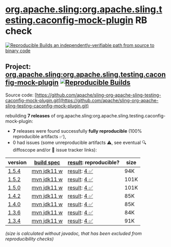 [org.apache.sling:org.apache.sling.testing.caconfig-mock-plugin](https://central.sonatype.com/artifact/org.apache.sling/org.apache.sling.testing.caconfig-mock-plugin/versions) RB check
=======

[![Reproducible Builds](https://reproducible-builds.org/images/logos/rb.svg) an independently-verifiable path from source to binary code](https://reproducible-builds.org/)

## Project: [org.apache.sling:org.apache.sling.testing.caconfig-mock-plugin](https://central.sonatype.com/artifact/org.apache.sling/org.apache.sling.testing.caconfig-mock-plugin/versions) [![Reproducible Builds](https://img.shields.io/endpoint?url=https://raw.githubusercontent.com/jvm-repo-rebuild/reproducible-central/master/content/org/apache/sling/org.apache.sling.testing.caconfig-mock-plugin/badge.json)](https://github.com/jvm-repo-rebuild/reproducible-central/blob/master/content/org/apache/sling/org.apache.sling.testing.caconfig-mock-plugin/README.md)

Source code: [https://github.com/apache/sling-org-apache-sling-testing-caconfig-mock-plugin.git](https://github.com/apache/sling-org-apache-sling-testing-caconfig-mock-plugin.git)

rebuilding **7 releases** of org.apache.sling:org.apache.sling.testing.caconfig-mock-plugin:
- **7** releases were found successfully **fully reproducible** (100% reproducible artifacts :white_check_mark:),
- 0 had issues (some unreproducible artifacts :warning:, see eventual :mag: diffoscope and/or :memo: issue tracker links):

| version | [build spec](/BUILDSPEC.md) | [result](https://reproducible-builds.org/docs/jvm/): reproducible? | size |
| -- | --------- | ------ | -- |
| [1.5.4](https://central.sonatype.com/artifact/org.apache.sling/org.apache.sling.testing.caconfig-mock-plugin/1.5.4/pom) | [mvn jdk11 w](org.apache.sling.testing.caconfig-mock-plugin-1.5.4.buildspec) | [result](org.apache.sling.testing.caconfig-mock-plugin-1.5.4.buildinfo): [4 :white_check_mark: ](org.apache.sling.testing.caconfig-mock-plugin-1.5.4.buildcompare) | 94K |
| [1.5.2](https://central.sonatype.com/artifact/org.apache.sling/org.apache.sling.testing.caconfig-mock-plugin/1.5.2/pom) | [mvn jdk11 w](org.apache.sling.testing.caconfig-mock-plugin-1.5.2.buildspec) | [result](org.apache.sling.testing.caconfig-mock-plugin-1.5.2.buildinfo): [4 :white_check_mark: ](org.apache.sling.testing.caconfig-mock-plugin-1.5.2.buildcompare) | 101K |
| [1.5.0](https://central.sonatype.com/artifact/org.apache.sling/org.apache.sling.testing.caconfig-mock-plugin/1.5.0/pom) | [mvn jdk11 w](org.apache.sling.testing.caconfig-mock-plugin-1.5.0.buildspec) | [result](org.apache.sling.testing.caconfig-mock-plugin-1.5.0.buildinfo): [4 :white_check_mark: ](org.apache.sling.testing.caconfig-mock-plugin-1.5.0.buildcompare) | 101K |
| [1.4.2](https://central.sonatype.com/artifact/org.apache.sling/org.apache.sling.testing.caconfig-mock-plugin/1.4.2/pom) | [mvn jdk11 w](org.apache.sling.testing.caconfig-mock-plugin-1.4.2.buildspec) | [result](org.apache.sling.testing.caconfig-mock-plugin-1.4.2.buildinfo): [4 :white_check_mark: ](org.apache.sling.testing.caconfig-mock-plugin-1.4.2.buildcompare) | 85K |
| [1.4.0](https://central.sonatype.com/artifact/org.apache.sling/org.apache.sling.testing.caconfig-mock-plugin/1.4.0/pom) | [mvn jdk11 w](org.apache.sling.testing.caconfig-mock-plugin-1.4.0.buildspec) | [result](org.apache.sling.testing.caconfig-mock-plugin-1.4.0.buildinfo): [4 :white_check_mark: ](org.apache.sling.testing.caconfig-mock-plugin-1.4.0.buildcompare) | 85K |
| [1.3.6](https://central.sonatype.com/artifact/org.apache.sling/org.apache.sling.testing.caconfig-mock-plugin/1.3.6/pom) | [mvn jdk11 w](org.apache.sling.testing.caconfig-mock-plugin-1.3.6.buildspec) | [result](org.apache.sling.testing.caconfig-mock-plugin-1.3.6.buildinfo): [4 :white_check_mark: ](org.apache.sling.testing.caconfig-mock-plugin-1.3.6.buildcompare) | 84K |
| [1.3.4](https://central.sonatype.com/artifact/org.apache.sling/org.apache.sling.testing.caconfig-mock-plugin/1.3.4/pom) | [mvn jdk11 w](org.apache.sling.testing.caconfig-mock-plugin-1.3.4.buildspec) | [result](org.apache.sling.testing.caconfig-mock-plugin-1.3.4.buildinfo): [4 :white_check_mark: ](org.apache.sling.testing.caconfig-mock-plugin-1.3.4.buildcompare) | 91K |

<i>(size is calculated without javadoc, that has been excluded from reproducibility checks)</i>
